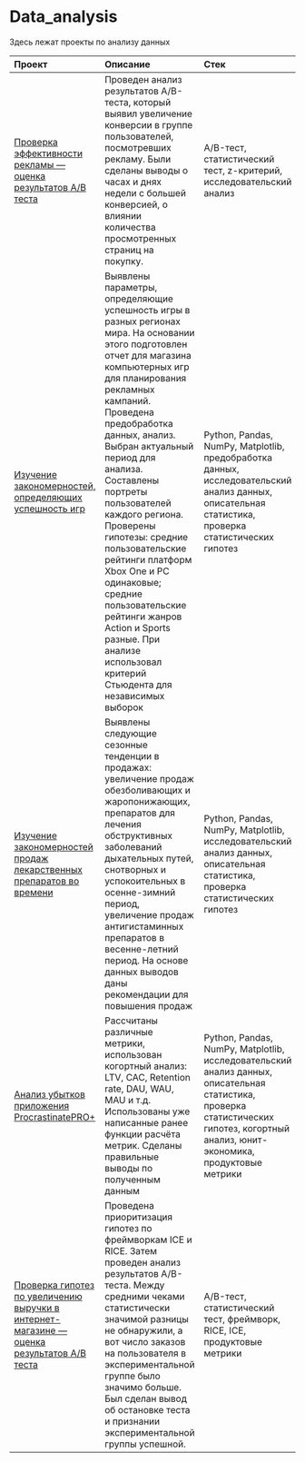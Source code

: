 # Data_analysis
Здесь лежат проекты по анализу данных

| Проект                | Описание               | Стек                        |
| :-------------------- | :--------------------- |:----------------------------|
| [Проверка эффективности рекламы — оценка результатов A/B теста](https://github.com/anastasia-gorbenko/Data_analysis/tree/main/Эффективность%20рекламы%20-%20A%3AB-тест) | Проведен анализ результатов A/B-теста, который выявил увеличение конверсии в группе пользователей, посмотревших рекламу. Были сделаны выводы о часах и днях недели с большей конверсией, о влиянии количества просмотренных страниц на покупку. |  A/B-тест, статистический тест, z-критерий, исследовательский анализ |
| [Изучение закономерностей, определяющих успешность игр](https://github.com/anastasia-gorbenko/Data_analysis/tree/main/Исследование%20игр) | Выявлены параметры, определяющие успешность игры в разных регионах мира. На основании этого подготовлен отчет для магазина компьютерных игр для планирования рекламных кампаний. Проведена предобработка данных, анализ. Выбран актуальный период для анализа. Составлены портреты пользователей каждого региона. Проверены гипотезы: средние пользовательские рейтинги платформ Xbox One и PC одинаковые; средние пользовательские рейтинги жанров Action и Sports разные. При анализе использовал критерий Стьюдента для независимых выборок | Python, Pandas, NumPy, Matplotlib, предобработка данных, исследовательский анализ данных, описательная статистика, проверка статистических гипотез|
| [Изучение закономерностей продаж лекарственных препаратов во времени](https://github.com/anastasia-gorbenko/Data_analysis/tree/main/Исследование%20продаж%20лекарств) | Выявлены следующие сезонные тенденции в продажах: увеличение продаж обезболивающих и жаропонижающих, препаратов для лечения обструктивных заболеваний дыхательных путей, снотворных и успокоительных в осенне-зимний период, увеличение продаж антигистаминных препаратов в весенне-летний период. На основе данных выводов даны рекомендации для повышения продаж | Python, Pandas, NumPy, Matplotlib, исследовательский анализ данных, описательная статистика, проверка статистических гипотез |
| [Анализ убытков приложения ProcrastinatePRO+](https://github.com/anastasia-gorbenko/Data_analysis/tree/main/Анализ%20убытков%20приложения) | Рассчитаны различные метрики, использован когортный анализ: LTV, CAC, Retention rate, DAU, WAU, MAU и т.д. Использованы уже написанные ранее функции расчёта метрик. Сделаны правильные выводы по полученным данным | Python, Pandas, NumPy, Matplotlib, исследовательский анализ данных, описательная статистика, проверка статистических гипотез, когортный анализ, юнит-экономика, продуктовые метрики|
| [Проверка гипотез по увеличению выручки в интернет-магазине — оценка результатов A/B теста](https://github.com/anastasia-gorbenko/Data_analysis/tree/main/А:B-тест) | Проведена приоритизация гипотез по фреймворкам ICE и RICE. Затем проведен анализ результатов A/B-теста. Между средними чеками статистически значимой разницы не обнаружили, а вот число заказов на пользователя в экспериментальной группе было значимо больше. Был сделан вывод об остановке теста и признании экспериментальной группы успешной. | A/B-тест, статистический тест, фреймворк, RICE, ICE, продуктовые метрики |
